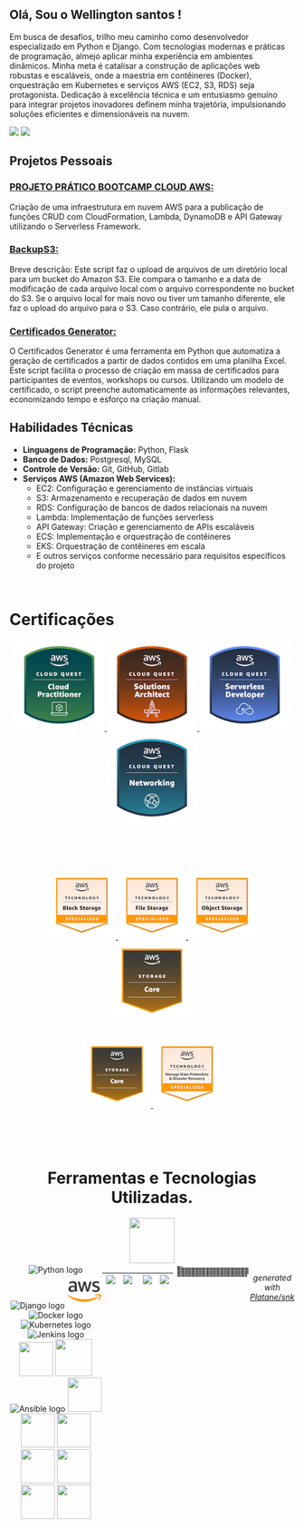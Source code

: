 
## Olá, Sou o Wellington santos ! 

 Em busca de desafios, trilho meu caminho como desenvolvedor especializado em Python e Django. Com tecnologias modernas e práticas de programação, almejo aplicar minha experiência em ambientes dinâmicos. Minha meta é catalisar a construção de aplicações web robustas e escaláveis, onde a maestria em contêineres (Docker), orquestração em Kubernetes e serviços AWS (EC2, S3, RDS) seja protagonista. Dedicação à excelência técnica e um entusiasmo genuíno para integrar projetos inovadores definem minha trajetória, impulsionando soluções eficientes e dimensionáveis na nuvem.
<div>
<a href = "mailto:w3ll1n9t0n54nt05@gmail.com"><img loading="lazy" src="https://img.shields.io/badge/Gmail-D14836?style=for-the-badge&logo=gmail&logoColor=white" target="_blank"></a>
<a href="https://www.linkedin.com/in/wellington-santos-84b9ba24a" target="_blank"><img loading="lazy" src="https://img.shields.io/badge/-LinkedIn-%230077B5?style=for-the-badge&logo=linkedin&logoColor=white" target="_blank"></a>   
</div>

## Projetos Pessoais

### [PROJETO PRÁTICO BOOTCAMP CLOUD AWS:](https://github.com/wellington90/PROJETO-PRATICO-BOOTCAMP-CLOUD-AWS)
Criação de uma infraestrutura em nuvem AWS para a publicação de funções CRUD com CloudFormation, Lambda, DynamoDB e API Gateway utilizando o Serverless Framework.

### [BackupS3:](https://github.com/wellington90/backup-s3)
Breve descrição: Este script faz o upload de arquivos de um diretório local para um bucket do Amazon S3. Ele compara o tamanho e a data de modificação de cada arquivo local com o arquivo correspondente no bucket do S3. Se o arquivo local for mais novo ou tiver um tamanho diferente, ele faz o upload do arquivo para o S3. Caso contrário, ele pula o arquivo.

### [Certificados Generator:](https://github.com/wellington90/certificados-generator)
O Certificados Generator é uma ferramenta em Python que automatiza a geração de certificados a partir de dados contidos em uma planilha Excel. Este script facilita o processo de criação em massa de certificados para participantes de eventos, workshops ou cursos. Utilizando um modelo de certificado, o script preenche automaticamente as informações relevantes, economizando tempo e esforço na criação manual.

## Habilidades Técnicas
- **Linguagens de Programação:** Python, Flask
- **Banco de Dados:** Postgresql, MySQL
- **Controle de Versão:** Git, GitHub, Gitlab
- **Serviços AWS (Amazon Web Services):**
  - EC2: Configuração e gerenciamento de instâncias virtuais
  - S3: Armazenamento e recuperação de dados em nuvem
  - RDS: Configuração de bancos de dados relacionais na nuvem
  - Lambda: Implementação de funções serverless
  - API Gateway: Criação e gerenciamento de APIs escaláveis
  - ECS: Implementação e orquestração de contêineres
  - EKS: Orquestração de contêineres em escala
  - E outros serviços conforme necessário para requisitos específicos do projeto


<br>
<h1 style="text-align: left;">Certificações</h1> 

<div style="text-align: center;">
   <a href="https://www.credly.com/badges/c9d223b9-f23d-4625-b978-a4ae09fb3051/public_url" target="_blank">
     <img style="width: 160px;" src="aws-cloud-quest-cloud-practitioner.png" alt="AWS Cloud Practitioner Badge"/>
   </a>
    <a href="https://www.credly.com/badges/567c7fcd-01dd-4d2b-8edf-25f650ad4713/public_url" target="_blank">
        <img style="width: 160px;" src="aws-cloud-quest-solutions-architect.png" alt="AWS Solutions Architect Badge"/>
    </a>
    <a href="https://www.credly.com/badges/59f7fe3f-c4b9-4e0c-9c9a-f0ecf168baf0/public_url" target="_blank">
        <img style="width: 160px;" src="aws-cloud-quest-serverless-developer.png" alt="AWS Serverless Developer Badge"/>
    </a>
    <a href="https://www.credly.com/badges/1db38c61-8129-41ff-9567-c2d5ea7508ac/public_url" target="_blank">
        <img style="width: 160px;" src="aws-cloud-quest-networking.png" alt="AWS Networking Badge"/>
    </a>

<br><br><br><br>
  </a>
    <a href="https://www.credly.com/badges/f1d5e058-0a24-489e-b762-97aedfe4d81f/public_url" target="_blank">
        <img style="width: 120px;" src="aws-knowledge-block-storage.png" alt="AWS Networking Badge"/>
    </a>
   <a href="https://www.credly.com/badges/262122a0-156b-475a-83f2-85f7bc93a6ce/public_url" target="_blank">
      <img style="width: 120px;" src="aws-knowledge-file-storage.png" alt="AWS Networking Badge"/>
   </a>
   <a href="https://www.credly.com/badges/48da72f3-ef41-4792-96b6-ae4deb1ae63a/public_url" target="_blank">
      <img style="width: 120px;" src="aws-knowledge-object-storage.png" alt="AWS Networking Badge"/>
   </a>
   <a href="https://www.credly.com/badges/50555785-2b4c-4481-b713-e282297de0bf/public_url" target="_blank">
      <img style="width: 140px;" src="aws-knowledge-storage-core.png" alt="AWS Networking Badge"/>
   </a>
   <br><br>
  
   <a href="https://www.credly.com/badges/50555785-2b4c-4481-b713-e282297de0bf/public_url" target="_blank">
        <img style="width: 120px;" src="aws-knowledge-storage-core.png" alt="AWS Networking Badge"/>
    </a>
   <a href="https://www.credly.com/badges/98c45427-c0e7-4345-87fb-cc257aed4059/public_url" target="_blank">
      <img style="width: 120px;" src="aws-knowledge-data-protection-disaster-recovery.png" alt="AWS Networking Badge"/>
   </a>
  
   
</div>



<br>
      
  </ul>
                 
               

<br><br>
<div  align="center"> 
 <h1 align="center">Ferramentas e Tecnologias Utilizadas.</h1><img src="https://raw.githubusercontent.com/wellington90/devops-exercises/master/images/devops.png" height="80" width="80">
</div>
 <div  align="center"> 
<div style="display: flex; justify-content: center;">
  <div>
   <!--  <details>-->
   <!--  <summary>Clique para mostrar as ferramentas e tecnologias</summary>-->

  
  <img src="https://cdn.jsdelivr.net/gh/devicons/devicon/icons/python/python-original-wordmark.svg" alt="Python logo" height="60" width="60">
  <img src="https://cdn.jsdelivr.net/gh/devicons/devicon/icons/django/django-plain-wordmark.svg" alt="Django logo" height="60" width="60">
  <img src="amazon-aws.png" height="60" width="60">
  <img src="https://cdn.jsdelivr.net/gh/devicons/devicon/icons/docker/docker-original-wordmark.svg" alt="Docker logo" height="60" width="60">
  <img src="https://cdn.jsdelivr.net/gh/devicons/devicon/icons/kubernetes/kubernetes-plain-wordmark.svg" alt="Kubernetes logo" height="60" width="60">
  <img src="https://cdn.jsdelivr.net/gh/devicons/devicon/icons/jenkins/jenkins-original.svg" alt="Jenkins logo" height="60" width="60">
  <img src="https://cdn.jsdelivr.net/gh/devicons/devicon/icons/terraform/terraform-original-wordmark.svg" height="60" width="60"/>
  <img src="https://raw.githubusercontent.com/opentofu/brand-artifacts/main/full/transparent/SVG/on-dark.svg" height="65" width="65"/>
  <img src="https://cdn.jsdelivr.net/gh/devicons/devicon/icons/ansible/ansible-original-wordmark.svg" alt="Ansible logo" height="60" width="60">
  <img src="https://user-images.githubusercontent.com/91791257/235086411-9ec7aa5e-c095-44ce-b9e6-57b3bc3fead2.png" height="60" width="60">
  <img src="https://cdn.jsdelivr.net/gh/devicons/devicon/icons/gitlab/gitlab-original-wordmark.svg" height="60" width="60">
  <img src="https://cdn.jsdelivr.net/gh/devicons/devicon/icons/linux/linux-original.svg" height="60" width="60">
  <img src="https://raw.githubusercontent.com/wellington90/devops-exercises/master/images/prometheus.png" height="60" width="60">
  <img src="https://raw.githubusercontent.com/wellington90/devops-exercises/master/images/logos/grafana.png" height="60" width="60">
  <img src="https://raw.githubusercontent.com/wellington90/devops-exercises/master/images/logos/argo.png" height="60" width="60">
  <img src="https://raw.githubusercontent.com/wellington90/devops-exercises/master/images/elastic.png" height="60" width="60">

  <!-- </details>-->

</div>


<br>
<hr>

| ![](http://github-profile-summary-cards.vercel.app/api/cards/stats?username=wellington90&theme=nord_dark) | ![](http://github-profile-summary-cards.vercel.app/api/cards/repos-per-language?username=wellington90&hide=Html&theme=nord_dark) | ![](http://github-profile-summary-cards.vercel.app/api/cards/most-commit-language?username=wellington90&theme=nord_dark) |
| :-----------------------------------------------------------------------------------------------------: | :----------------------------------------------------------------------------------------------------------------------------: | :--------------------------------------------------------------------------------------------------------------------: |

| ![](http://github-profile-summary-cards.vercel.app/api/cards/profile-details?username=wellington90&theme=nord_dark) | ![](https://github-readme-streak-stats.herokuapp.com/?user=wellington90&hide_border=false&date_format=M%20j%5B%2C%20Y%5D&background=2D3742&stroke=2D3742&ring=6bbbca&fire=6bbbca&currStreakNum=fff&sideNums=6bbbca&currStreakLabel=6bbbca&sideLabels=fff&dates=fff) |
| :---------------------------------------------------------------------------------------------------------------: | :---------------------------------------------------------------------------------------------------------------------------------------------------------------------------------------------------------------------------------------------------------------: |

<hr>




<br>
<picture>
  <source media="(prefers-color-scheme: dark)" srcset="https://raw.githubusercontent.com/platane/platane/output/github-contribution-grid-snake-dark.svg">
  <source media="(prefers-color-scheme: light)" srcset="https://raw.githubusercontent.com/platane/platane/output/github-contribution-grid-snake.svg">
  <img alt="github contribution grid snake animation" src="https://raw.githubusercontent.com/platane/platane/output/github-contribution-grid-snake.svg">
</picture>

<hr>


_generated with [Platane/snk](https://github.com/Platane/snk)_

